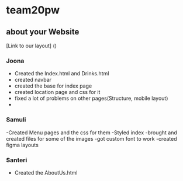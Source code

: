 # team20pw
 
## about your Website
[Link to our layout]
()
### Joona
- Created the Index.html and Drinks.html
- created navbar
- created the base for index page
- created location page and css for it
- fixed a lot of problems on other pages(Structure, mobile layout)
-
### Samuli
-Created Menu pages and the css for them
-Styled index 
-brought and created files for some of the images
-got custom font to work
-created figma layouts


### Santeri
- Created the AboutUs.html